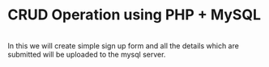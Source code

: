# CRUD Operation using PHP + MySQL
<br>
In this we will create simple sign up form and all the details which are submitted will be uploaded to the mysql server.
